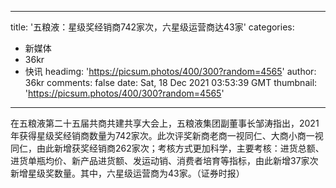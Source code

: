 
---
title: '五粮液：星级奖经销商742家次，六星级运营商达43家'
categories: 
 - 新媒体
 - 36kr
 - 快讯
headimg: 'https://picsum.photos/400/300?random=4565'
author: 36kr
comments: false
date: Sat, 18 Dec 2021 03:53:39 GMT
thumbnail: 'https://picsum.photos/400/300?random=4565'
---

<div>   
在五粮液第二十五届共商共建共享大会上，五粮液集团副董事长邹涛指出，2021年获得星级奖经销商数量为742家次。此次评奖新商老商一视同仁、大商小商一视同仁，由此新增获奖经销商262家次；考核方式更加科学，主要考核：进货总额、进货单瓶均价、新产品进货额、发运动销、消费者培育等指标，由此新增37家次新增星级奖数量。其中，六星级运营商为43家。（证券时报）  
</div>
            